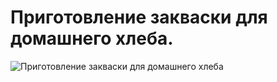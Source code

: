 # Приготовление закваски для домашнего хлеба.
![Приготовление закваски для домашнего хлеба](/images/Kulinar/Bread/zakvaska-dlya-hleba_infographic.png 'Приготовление закваски для домашнего хлеба')
